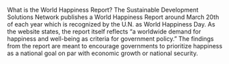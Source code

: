 What is the World Happiness Report?
The Sustainable Development Solutions Network publishes a World Happiness Report around March 20th of each year which is recognized by the U.N. as World Happiness Day. 
As the website states, the report itself reflects “a worldwide demand for happiness and well-being as criteria for government policy.” 
The findings from the report are meant to encourage governments to prioritize happiness as a national goal on par with economic growth or national security.
